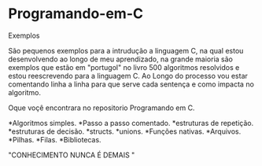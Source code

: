 # Programando-em-C
Exemplos

São pequenos exemplos para a intrudução a linguagem C, na qual estou desenvolvendo ao longo de meu aprendizado, na grande maioria são exemplos que estão em "portugol" no livro 500 algoritmos resolvidos e estou reescrevendo para a linguagem C.
Ao Longo do processo vou estar comentando linha a linha para que serve cada sentença e como  impacta no algoritmo.

Oque voçê encontrara no repositorio Programando em C.

*Algoritmos simples.
*Passo a passo comentado.
*estruturas de repetição.
*estruturas de decisão.
*structs.
*unions.
*Funções nativas.
*Arquivos.
*Pilhas.
*Filas.
*Bibliotecas.


"CONHECIMENTO NUNCA É DEMAIS "
